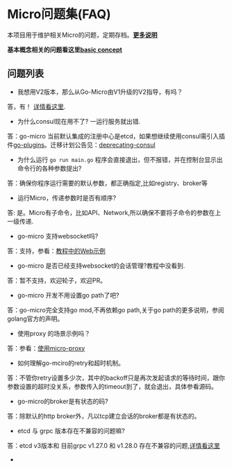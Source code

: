 # Micro问题集(FAQ)

本项目用于维护相关Micro的问题，定期存档。**[更多说明](https://github.com/micro-in-cn/questions/blob/master/instruction.md)**

**基本概念相关的问题看这里[basic concept](basic-concept.md)**

## 问题列表

+ 我想用V2版本，那么从Go-Micro由V1升级的V2指导，有吗？

答，有！ [详情看这里](./v1-upgrade-to-v2.md).

+ 为什么consul现在用不了? 一运行服务就出错.

答：go-micro 当前默认集成的注册中心是etcd，如果想继续使用consul需引入插件[go-plugins](https://github.com/micro/go-plugins/tree/master/registry/consul)。迁移计划公告见：[deprecating-consul](https://micro.mu/blog/2019/10/04/deprecating-consul.html)

+ 为什么运行 `go run main.go` 程序会直接退出，但不报错，并在控制台显示出命令行的各种参数提出?

答：确保你程序运行需要的默认参数，都正确指定,比如registry、broker等

+ 运行Micro，传递参数时是否有顺序?

答: 是。Micro有子命令，比如API、Network,所以确保不要将子命令的参数在上一级传递.

+ go-micro 支持websocket吗?

答：支持，参看：[教程中的Web示例](https://github.com/micro-in-cn/tutorials/tree/master/examples/basic-practices/micro-api/web)

+ go-micro 是否已经支持websocket的会话管理?教程中没看到.

答：暂不支持，欢迎轮子，欢迎PR。

+ go-micro 开发不用设置go path了吧?

答：go-micro完全支持go mod,不再依赖go path,关于go path的更多说明，参阅golang官方的声明。

+ 使用proxy 的场景示例吗？

答：参看：[使用micro-proxy](https://github.com/micro-in-cn/tutorials/blob/master/examples/senior-practices/micro-proxy/README.md)

+ 如何理解go-mciro的retry和超时机制。

答：不管你retry设置多少次，其中的backoff只是再次发起请求的等待时间，跟你参数设置的超时没关系，参数传入的timeout到了，就会退出，具体参看源码。

+ go-micro的broker是有状态的码?

答：除默认的http broker外，凡以tcp建立会话的broker都是有状态的。

+ etcd 与 grpc 版本存在不兼容的问题嘛?

答：etcd v3版本和 目前grpc v1.27.0 和 v1.28.0 存在不兼容的问题,[详情看这里](./etcd-incompatible-with-grpc.md)

+
